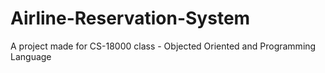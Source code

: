 # Airline-Reservation-System
A project made for CS-18000 class - Objected Oriented and Programming Language
